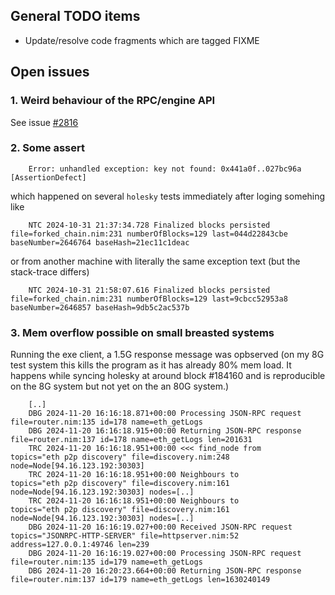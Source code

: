 ## General TODO items

* Update/resolve code fragments which are tagged FIXME

## Open issues

### 1. Weird behaviour of the RPC/engine API

See issue [#2816](https://github.com/status-im/nimbus-eth1/issues/2816)

### 2. Some assert

        Error: unhandled exception: key not found: 0x441a0f..027bc96a [AssertionDefect]

which happened on several `holesky` tests immediately after loging somehing like

        NTC 2024-10-31 21:37:34.728 Finalized blocks persisted   file=forked_chain.nim:231 numberOfBlocks=129 last=044d22843cbe baseNumber=2646764 baseHash=21ec11c1deac

or from another machine with literally the same exception text (but the stack-trace differs)

        NTC 2024-10-31 21:58:07.616 Finalized blocks persisted   file=forked_chain.nim:231 numberOfBlocks=129 last=9cbcc52953a8 baseNumber=2646857 baseHash=9db5c2ac537b

### 3. Mem overflow possible on small breasted systems

Running the exe client, a 1.5G response message was opbserved (on my 8G test system this kills the program as it has already 80% mem load. It happens while syncing holesky at around block #184160 and is reproducible on the 8G system but not yet on the an 80G system.)

		[..]
		DBG 2024-11-20 16:16:18.871+00:00 Processing JSON-RPC request  file=router.nim:135 id=178 name=eth_getLogs
		DBG 2024-11-20 16:16:18.915+00:00 Returning JSON-RPC response  file=router.nim:137 id=178 name=eth_getLogs len=201631
		TRC 2024-11-20 16:16:18.951+00:00 <<< find_node from           topics="eth p2p discovery" file=discovery.nim:248 node=Node[94.16.123.192:30303]
		TRC 2024-11-20 16:16:18.951+00:00 Neighbours to                topics="eth p2p discovery" file=discovery.nim:161 node=Node[94.16.123.192:30303] nodes=[..]
		TRC 2024-11-20 16:16:18.951+00:00 Neighbours to                topics="eth p2p discovery" file=discovery.nim:161 node=Node[94.16.123.192:30303] nodes=[..]
		DBG 2024-11-20 16:16:19.027+00:00 Received JSON-RPC request    topics="JSONRPC-HTTP-SERVER" file=httpserver.nim:52 address=127.0.0.1:49746 len=239
		DBG 2024-11-20 16:16:19.027+00:00 Processing JSON-RPC request  file=router.nim:135 id=179 name=eth_getLogs
		DBG 2024-11-20 16:20:23.664+00:00 Returning JSON-RPC response  file=router.nim:137 id=179 name=eth_getLogs len=1630240149
